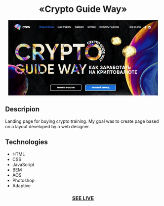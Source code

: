 <h1 align="center">«Crypto Guide Way»</h1>

<div align="center"><img src="/img/readme.jpg"/></div>

<h2>Descripion</h2>
Landing page for buying crypto training. My goal was to create
page based on a layout developed by a web designer.

<h2>Technologies</h2>

+ HTML
+ CSS
+ JavaScript
+ BEM 
+ AOS 
+ Photoshop
+ Adaptive

<h3 align="center"><a href="https://drozdovdenys.github.io/crypto-guide-way/">SEE LIVE</a></h3>
